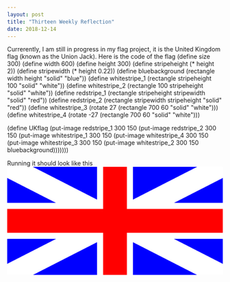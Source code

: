```yaml
---
layout: post
title: "Thirteen Weekly Reflection"
date: 2018-12-14
---
```

Currerently, I am still in progress in my flag project, it is the United Kingdom flag (known as the Union Jack). Here is the code of the flag 
(define size 300)
(define width 600)
(define height 300)
(define stripeheight (* height 2))
(define stripewidth (* height 0.22))
(define bluebackground (rectangle width height "solid" "blue"))
(define whitestripe_1 (rectangle stripeheight 100 "solid" "white"))
(define whitestripe_2 (rectangle 100 stripeheight "solid" "white"))
(define redstripe_1 (rectangle stripeheight stripewidth "solid" "red"))
(define redstripe_2 (rectangle stripewidth stripeheight "solid" "red"))
(define whitestripe_3 (rotate 27 (rectangle 700 60 "solid" "white")))
(define whitestripe_4 (rotate -27 (rectangle 700 60 "solid" "white")))

(define UKflag  (put-image redstripe_1 300 150 (put-image redstripe_2 300 150 (put-image whitestripe_1 300 150 (put-image whitestripe_4 300 150 (put-image whitestripe_3 300 150 (put-image whitestripe_2 300 150 bluebackground)))))))

Running it should look like this 
![United Kingdom Flag in Progress](/images/Flagv2.png)
